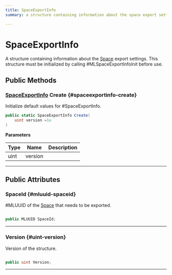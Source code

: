 ```yaml
---
title: SpaceExportInfo
summary: a structure containing information about the space export settings. this structure must be initialized by calling #mlspaceexportinfoinit before use. 

---
```


# SpaceExportInfo




A structure containing information about the [Space](/unity-api/api/UnityEngine.XR.MagicLeap/MLSpace/UnityEngine.XR.MagicLeap.MLSpace.Space.md) export settings. This structure must be initialized by calling #MLSpaceExportInfoInit before use.   





## Public Methods

### [SpaceExportInfo](/unity-api/api/UnityEngine.XR.MagicLeap/MLSpace/UnityEngine.XR.MagicLeap.MLSpace.SpaceExportInfo.md) Create {#spaceexportinfo-create}

Initialize default values for #SpaceExportInfo. 

```csharp
public static SpaceExportInfo Create(
    uint version =1u
)
```


**Parameters**

| Type | Name  | Description  | 
|--|--|--|
| uint |version||






-----------

## Public Attributes

### SpaceId {#mluuid-spaceid}

#MLUUID of the [Space](/unity-api/api/UnityEngine.XR.MagicLeap/MLSpace/UnityEngine.XR.MagicLeap.MLSpace.Space.md) that needs to be exported. 

```csharp

public MLUUID SpaceId;

```






-----------

### Version {#uint-version}

Version of the structure. 

```csharp

public uint Version;

```






-----------

